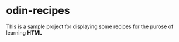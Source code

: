 # odin-recipes

This is a sample project for displaying some recipes for the purose of learning **HTML**